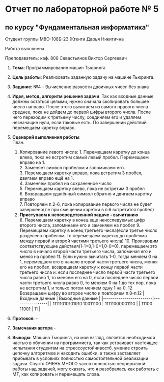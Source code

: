 # Отчет по лабораторной работе № 5
## по курсу "Фундаментальная информатика"

Студент группы М8О-108Б-23 Жгенти Дарья Никитична

Работа выполнена 

Преподаватель: каф. 806 Севастьянов Виктор Сергеевич

1. **Тема**: Программирование машин Тьюринга
2. **Цель работы**: Реализовать заданную задачу на машине Тьюринга.
3. **Заданиe**: №4 - Вычисление разности двоичных чисел без знака
4. **Идея, метод, алгоритм решения задачи**: Так как входные данные должны остаться целыми, нужно сначала скопировать большее число направо. После этого вычитаем из самого правого числа среднее, пока не дойдем до первой цифры второго числа. После чего переходим к третьему числу, соединяем его и удаляем незначащие нули, если таковые есть. По завершении действий перемещаем каретку вправо.
5.  **Сценарий выполнения работы**:  
План:
      1. Копирование левого числа:
        1. Перемещаем каретку до конца влево, пока не встретим самый левый пробел. Перемещаем вправо на 1.  
        2. Заменяет символ пробелом и запоминаем его.  
        3. Перемещаем каретку вправо, пока встретим 3 пробел, двигаем вправо ещё на 1.  
        4. Заменяем пробел на сохраненное число  
        5. Перемещаем каретку влево, пока не встретим 3 пробел  
        6. Возвращаем удалённый символ обратно и двигаем каретку вправо  
        7. Повторяем п.2-6, пока копирование первого числа не будет завершено(т.е при смещении каретки в п.6 встретится пробел)  
    2. **Приступаем к непосредственной задаче - вычитанию**  
       8. Перемещаем каретку в конец еще неисследуемых цифр второго числа, запоминаем его и заменяем на пробел
       9. Перемещаем каретку в конец третьего числа(если третье число разделено пробелом, то перемещаем каретку до пробелма между первой и второй частями третьего числа)
       10. Производим соответствующие действия(1-1=0,1-0=1,0-0=0), перемещаем это число в начало второй части третьего числа, запоминая его и меняя на пробел
       11. Если нужно вычитать 1-0, тогда меняем 0 на 1, перемещаем его в начало второй части третьего числа, меняя его на пробел, возвращаем каретку к концу первой части третьего числа и: если последнее число первой части третьего числа равно 1, то меняем его на 0, если последнее число первой части третьего числа равно 0, то меняем 0 на 1 до тех пор, пока не встретим 1, и только потом меняем одну 1 на 0.
       12. Возвращаем цифру во второе число и повторяем п.8-п.12
	|      Входные данные     | Выходные данные |
	|-------------------------|-----------------|
	| 11111010101010 10011100 |  11111000001110 |
	|       11100 11001       |        11       |

8. **Протокол**: -
9. **Замечания автора** -
10. **Выводы**: Машина Тьюринга, на мой взгляд, является необходимой частью в обучении на программиста, так как устраивает настоящее испытания студентам на стрессоустойчивостб, умение строить цепочку алгоритмов и находить ошибки, а также заставляет прибывать в условиях полностью самостоятельной реализации задачи. Спустя ОЧЕНЬ МНОГО часов полностью непрерывной работы над задачей, могу сказать, что я разобралась как работать с МТ, как копировать и перемещать слова.

